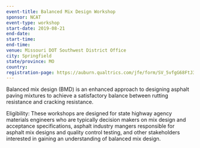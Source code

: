 ```yaml
---
event-title: Balanced Mix Design Workshop
sponsor: NCAT
event-type: workshop
start-date: 2019-08-21
end-date:
start-time:
end-time:
venue: Missouri DOT Southwest District Office
city: Springfield
state/province: MO
country:
registration-page: https://auburn.qualtrics.com/jfe/form/SV_5vfgG68FtJ34VQp
---
```

Balanced mix design (BMD) is an enhanced approach to designing asphalt paving mixtures to achieve a satisfactory balance between rutting resistance and cracking resistance.

Eligibility: These workshops are designed for state highway agency materials engineers who are typically decision makers on mix design and acceptance specifications, asphalt industry mangers responsible for asphalt mix designs and quality control testing, and other stakeholders interested in gaining an understanding of balanced mix design.